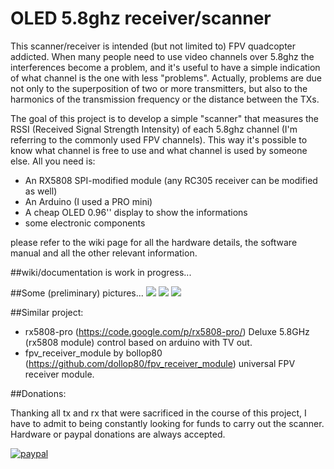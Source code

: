 # OLED 5.8ghz receiver/scanner

This scanner/receiver is intended (but not limited to) FPV quadcopter addicted. 
When many people need to use video channels over 5.8ghz the interferences become a problem, 
and it's useful to have a simple indication of what channel is the one with less "problems". 
Actually, problems are due not only to the superposition of two or more transmitters, but 
also to the harmonics of the transmission frequency or the distance between the TXs.

The goal of this project is to develop a simple "scanner" that measures the RSSI (Received Signal Strength Intensity) 
of each 5.8ghz channel (I'm referring to the commonly used FPV channels). 
This way it's possible to know what channel is free to use and what channel is used by someone else. 
All you need is:

* An RX5808 SPI-modified module (any RC305 receiver can be modified as well) 
* An Arduino (I used a PRO mini)
* A cheap OLED 0.96'' display to show the informations
* some electronic components

please refer to the wiki page for all the hardware details, the software manual and all the other relevant information.

##wiki/documentation is work in progress...

##Some (preliminary) pictures...
<img src="https://dl.dropboxusercontent.com/u/9124521/OLED-scanner/summary_explained.jpg"  />
<img src="https://dl.dropboxusercontent.com/u/9124521/OLED-scanner/band_explained.jpg"  />
<img src="https://dl.dropboxusercontent.com/u/9124521/OLED-scanner/receiver_explained.jpg"  />

##Similar project:

* rx5808-pro (https://code.google.com/p/rx5808-pro/)
Deluxe 5.8GHz (rx5808 module) control based on arduino with TV out.
* fpv_receiver_module by bollop80 (https://github.com/dollop80/fpv_receiver_module)
universal FPV receiver module.


##Donations:

Thanking all tx and rx that were sacrificed in the course of this project, I have to admit to being constantly looking for funds to carry out the scanner. Hardware or paypal donations are always accepted.

[![paypal](https://www.paypalobjects.com/it_IT/IT/i/btn/btn_donateCC_LG.gif)](https://www.paypal.com/cgi-bin/webscr?cmd=_s-xclick&hosted_button_id=YKP2PH72RKPRY)